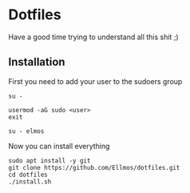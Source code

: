 # Dotfiles

Have a good time trying to understand all this shit ;)


## Installation
First you need to add your user to the sudoers group
```
su -
```

```
usermod -aG sudo <user>
exit
```

```
su - elmos
```


Now you can install everything
```
sudo apt install -y git
git clone https://github.com/Ellmos/dotfiles.git
cd dotfiles
./install.sh
```